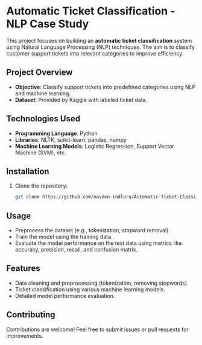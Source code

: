 # Automatic Ticket Classification - NLP Case Study

This project focuses on building an **automatic ticket classification** system using Natural Language Processing (NLP) techniques. The aim is to classify customer support tickets into relevant categories to improve efficiency.

## Project Overview
- **Objective**: Classify support tickets into predefined categories using NLP and machine learning.
- **Dataset**: Provided by Kaggle with labeled ticket data.

## Technologies Used
- **Programming Language**: Python
- **Libraries**: NLTK, scikit-learn, pandas, numpy
- **Machine Learning Models**: Logistic Regression, Support Vector Machine (SVM), etc.

## Installation

1. Clone the repository:
   ```bash
   git clone https://github.com/naveen-indluru/Automatic-Ticket-Classification-Case-Study-NLP.git

## Usage

- Preprocess the dataset (e.g., tokenization, stopword removal).
- Train the model using the training data.
- Evaluate the model performance on the test data using metrics like accuracy, precision, recall, and confusion matrix.

## Features

- Data cleaning and preprocessing (tokenization, removing stopwords).
- Ticket classification using various machine learning models.
- Detailed model performance evaluation.

## Contributing

Contributions are welcome! Feel free to submit issues or pull requests for improvements.
